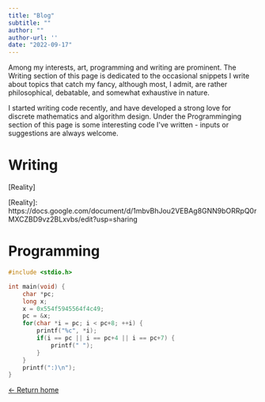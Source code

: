 ```yaml
---
title: "Blog"
subtitle: ""
author: ""
author-url: ''
date: "2022-09-17"
---
```


Among my interests, art, programming and writing are prominent.
The Writing section of this page is dedicated to the occasional snippets
I write about topics that catch my fancy, although most, I admit, are
rather philosophical, debatable, and somewhat exhaustive in nature.

I started writing code recently, and have developed a strong love for
discrete mathematics and algorithm design. Under the Programminging section
of this page is some interesting code I've written - inputs or suggestions
are always welcome. 

# Writing

[Reality]
<p class="signoff">
</p>
[Reality]: https://docs.google.com/document/d/1mbvBhJou2VEBAg8GNN9bORRpQ0rMXCZBD9vz2BLxvbs/edit?usp=sharing


# Programming

```{.c .numberLines}
#include <stdio.h>

int main(void) {
    char *pc;
    long x;
    x = 0x554f5945564f4c49;
    pc = &x;
    for(char *i = pc; i < pc+8; ++i) {
        printf("%c", *i);
        if(i == pc || i == pc+4 || i == pc+7) {
            printf(" ");
        }	      
    }
    printf(":)\n");
}	
```


[← Return home](index)

